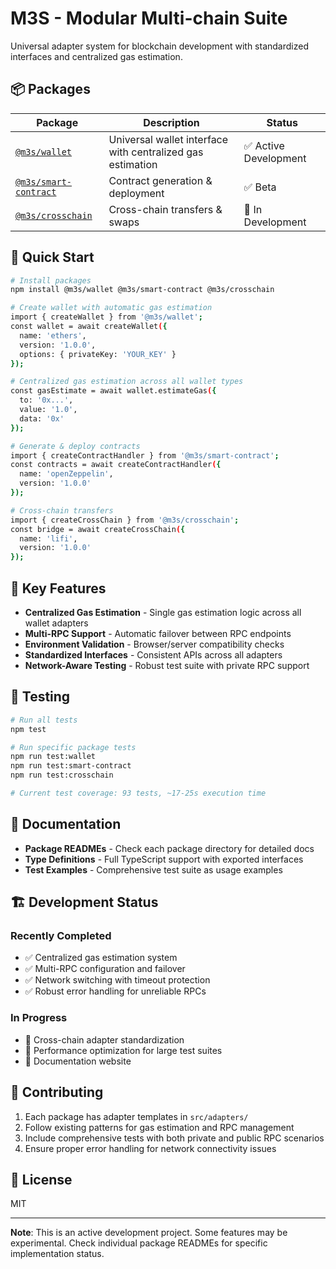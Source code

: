 # M3S - Modular Multi-chain Suite

Universal adapter system for blockchain development with standardized interfaces and centralized gas estimation.

## 📦 Packages

| Package | Description | Status |
|---------|-------------|---------|
| [`@m3s/wallet`](packages/wallet/) | Universal wallet interface with centralized gas estimation | ✅ Active Development |
| [`@m3s/smart-contract`](packages/smart-contract/) | Contract generation & deployment | ✅ Beta |
| [`@m3s/crosschain`](packages/crosschain/) | Cross-chain transfers & swaps | 🚧 In Development |


## 🚀 Quick Start

```bash
# Install packages
npm install @m3s/wallet @m3s/smart-contract @m3s/crosschain

# Create wallet with automatic gas estimation
import { createWallet } from '@m3s/wallet';
const wallet = await createWallet({
  name: 'ethers',
  version: '1.0.0',
  options: { privateKey: 'YOUR_KEY' }
});

# Centralized gas estimation across all wallet types
const gasEstimate = await wallet.estimateGas({
  to: '0x...',
  value: '1.0',
  data: '0x'
});

# Generate & deploy contracts
import { createContractHandler } from '@m3s/smart-contract';
const contracts = await createContractHandler({
  name: 'openZeppelin',
  version: '1.0.0'
});

# Cross-chain transfers
import { createCrossChain } from '@m3s/crosschain';
const bridge = await createCrossChain({
  name: 'lifi',
  version: '1.0.0'
});
```

## 🎯 Key Features

- **Centralized Gas Estimation** - Single gas estimation logic across all wallet adapters
- **Multi-RPC Support** - Automatic failover between RPC endpoints
- **Environment Validation** - Browser/server compatibility checks
- **Standardized Interfaces** - Consistent APIs across all adapters
- **Network-Aware Testing** - Robust test suite with private RPC support

## 🧪 Testing

```bash
# Run all tests
npm test

# Run specific package tests
npm run test:wallet
npm run test:smart-contract
npm run test:crosschain

# Current test coverage: 93 tests, ~17-25s execution time
```

## 📖 Documentation

- **Package READMEs** - Check each package directory for detailed docs
- **Type Definitions** - Full TypeScript support with exported interfaces
- **Test Examples** - Comprehensive test suite as usage examples

## 🏗️ Development Status

### Recently Completed
- ✅ Centralized gas estimation system
- ✅ Multi-RPC configuration and failover
- ✅ Network switching with timeout protection
- ✅ Robust error handling for unreliable RPCs

### In Progress
- 🚧 Cross-chain adapter standardization
- 🚧 Performance optimization for large test suites
- 🚧 Documentation website

## 🤝 Contributing

1. Each package has adapter templates in `src/adapters/`
2. Follow existing patterns for gas estimation and RPC management
3. Include comprehensive tests with both private and public RPC scenarios
4. Ensure proper error handling for network connectivity issues

## 📄 License

MIT

---

**Note**: This is an active development project. Some features may be experimental. 
Check individual package READMEs for specific implementation status.
